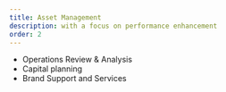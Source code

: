 ```yaml
---
title: Asset Management
description: with a focus on performance enhancement
order: 2
---
```


-	Operations Review & Analysis
-	Capital planning
-	Brand Support and Services